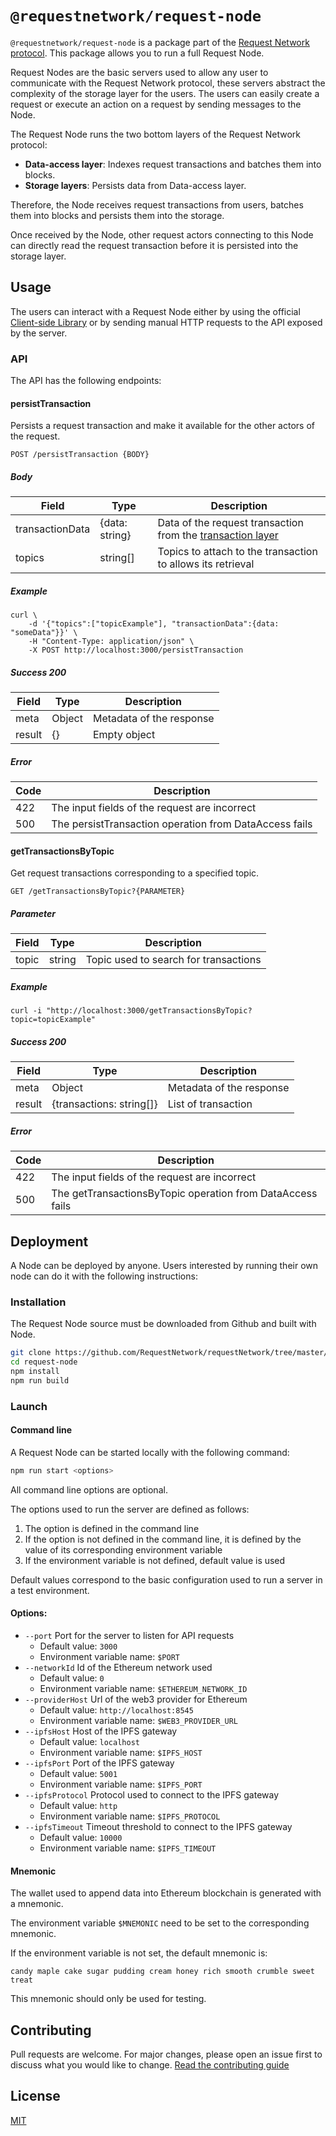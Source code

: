 # `@requestnetwork/request-node`

`@requestnetwork/request-node` is a package part of the [Request Network protocol](https://github.com/RequestNetwork/requestNetwork).
This package allows you to run a full Request Node. 

Request Nodes are the basic servers used to allow any user to communicate with the Request Network protocol, these servers abstract the complexity of the storage layer for the users. The users can easily create a request or execute an action on a request by sending messages to the Node.


The Request Node runs the two bottom layers of the Request Network protocol:

- **Data-access layer**: Indexes request transactions and batches them into blocks.
- **Storage layers**: Persists data from Data-access layer.

Therefore, the Node receives request transactions from users, batches them into blocks and persists them into the storage.

Once received by the Node, other request actors connecting to this Node can directly read the request transaction before it is persisted into the storage layer.

## Usage

The users can interact with a Request Node either by using the official [Client-side Library](https://github.com/RequestNetwork/requestNetwork/tree/master/packages/request-client.js) or by sending manual HTTP requests to the API exposed by the server.

### API

The API has the following endpoints:

#### persistTransaction

Persists a request transaction and make it available for the other actors of the request.

```
POST /persistTransaction {BODY}
```

##### Body

| Field           | Type   | Description                                                 |
|-----------------|--------|-------------------------------------------------------------|
| transactionData | {data: string} | Data of the request transaction from the [transaction layer](https://github.com/RequestNetwork/requestNetwork/tree/master/packages/transaction-manager)  |
| topics          | string[] | Topics to attach to the transaction to allows its retrieval |
 
##### Example

```
curl \
	-d '{"topics":["topicExample"], "transactionData":{data: "someData"}}' \
	-H "Content-Type: application/json" \
	-X POST http://localhost:3000/persistTransaction
```

##### Success 200

| Field  | Type                     | Description              |
|--------|--------------------------|--------------------------|
| meta   | Object                   | Metadata of the response |
| result | {} | Empty object      |

##### Error

| Code | Description                                            |
|------|--------------------------------------------------------|
| 422  | The input fields of the request are incorrect          |
| 500  | The persistTransaction operation from DataAccess fails |

#### getTransactionsByTopic

Get request transactions corresponding to a specified topic.

```
GET /getTransactionsByTopic?{PARAMETER}
```

##### Parameter

| Field | Type   | Description                           |
|-------|--------|---------------------------------------|
| topic | string | Topic used to search for transactions |

##### Example

```
curl -i "http://localhost:3000/getTransactionsByTopic?topic=topicExample"
```

##### Success 200

| Field  | Type                     | Description              |
|--------|--------------------------|--------------------------|
| meta   | Object                   | Metadata of the response |
| result | {transactions: string[]} | List of transaction      |

##### Error

| Code | Description                                                |
|------|------------------------------------------------------------|
| 422  | The input fields of the request are incorrect              |
| 500  | The getTransactionsByTopic operation from DataAccess fails |

## Deployment

A Node can be deployed by anyone. Users interested by running their own node can do it with the following instructions:

### Installation

The Request Node source must be downloaded from Github and built with Node.

```bash
git clone https://github.com/RequestNetwork/requestNetwork/tree/master/packages/request-node/request-node.git
cd request-node
npm install
npm run build
```

### Launch

#### Command line

A Request Node can be started locally with the following command:

```bash
npm run start <options>
```

All command line options are optional.

The options used to run the server are defined as follows:

1. The option is defined in the command line
2. If the option is not defined in the command line, it is defined by the value of its corresponding environment variable
3. If the environment variable is not defined, default value is used

Default values correspond to the basic configuration used to run a server in a test environment.

#### Options:

- `--port` Port for the server to listen for API requests
	- Default value: `3000`
	- Environment variable name: `$PORT`
- `--networkId` Id of the Ethereum network used
	- Default value: `0`
	- Environment variable name: `$ETHEREUM_NETWORK_ID`
- `--providerHost` Url of the web3 provider for Ethereum
	- Default value: `http://localhost:8545`
	- Environment variable name: `$WEB3_PROVIDER_URL`
- `--ipfsHost` Host of the IPFS gateway
	- Default value: `localhost`
	- Environment variable name: `$IPFS_HOST`
- `--ipfsPort` Port of the IPFS gateway
	- Default value: `5001`
	- Environment variable name: `$IPFS_PORT`
- `--ipfsProtocol` Protocol used to connect to the IPFS gateway
	- Default value: `http`
	- Environment variable name: `$IPFS_PROTOCOL`
- `--ipfsTimeout` Timeout threshold to connect to the IPFS gateway
	- Default value: `10000 `
	- Environment variable name: `$IPFS_TIMEOUT`

#### Mnemonic

The wallet used to append data into Ethereum blockchain is generated with a mnemonic.

The environment variable `$MNEMONIC` need to be set to the corresponding mnemonic.

If the environment variable is not set, the default mnemonic is:

```
candy maple cake sugar pudding cream honey rich smooth crumble sweet treat
```

This mnemonic should only be used for testing.

## Contributing

Pull requests are welcome. For major changes, please open an issue first to discuss what you would like to change. 
[Read the contributing guide](https://github.com/RequestNetwork/requestNetwork/blob/master/CONTRIBUTING.md)

## License

[MIT](https://github.com/RequestNetwork/requestNetwork/blob/develop-v2/LICENSE)